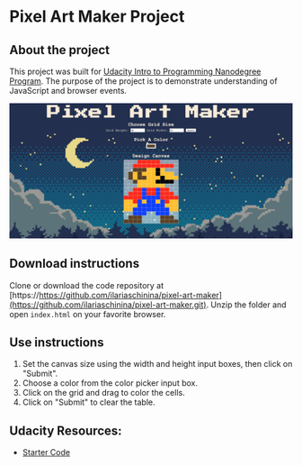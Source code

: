 # Pixel Art Maker Project

## About the project
This project was built for [Udacity Intro to Programming Nanodegree Program](https://www.udacity.com/course/intro-to-programming-nanodegree--nd000).
The purpose of the project is to demonstrate understanding of JavaScript and browser events.

![screenshot](Screenshot.png)


## Download instructions
Clone or download the code repository at [https://https://github.com/ilariaschinina/pixel-art-maker](https://github.com/ilariaschinina/pixel-art-maker.git). 
Unzip the folder and open `index.html` on your favorite browser.


## Use instructions
1. Set the canvas size using the width and height input boxes, then click on "Submit".
2. Choose a color from the color picker input box.
3. Click on the grid and drag to color the cells.
4. Click on "Submit" to clear the table.


## Udacity Resources:
* [Starter Code](https://github.com/udacity/project-pixel-art-maker-starter)

